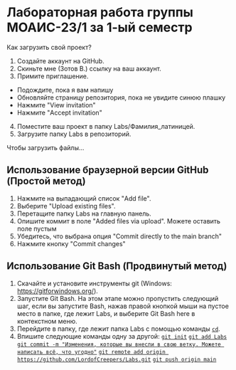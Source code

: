 # Лабораторная работа группы МОАИС-23/1 за 1-ый семестр
Как загрузить свой проект?
1. Создайте аккаунт на GitHub.
2. Скиньте мне (Зотов В.) ссылку на ваш аккаунт.
3. Примите приглашение.
* Подождите, пока я вам напишу
* Обновляйте страницу репозитория, пока не увидите синюю плашку
* Нажмите "View invitation"
* Нажмите "Accept invitation"
4. Поместите ваш проект в папку Labs/Фамилия_латиницей.
5. Загрузите папку Labs в репозиторий.

Чтобы загрузить файлы...

## Использование браузерной версии GitHub (Простой метод)
1. Нажмите на выпадающий список "Add file".
2. Выберите "Upload existing files".
3. Перетащите папку Labs на главную панель.
4. Опишите коммит в поле "Added files via upload". Можете оставить поле пустым
5. Убедитесь, что выбрана опция "Commit directly to the main branch"
6. Нажмите кнопку "Commit changes"

## Использование Git Bash (Продвинутый метод)
1. Скачайте и установите инструменты git (Windows: https://gitforwindows.org/).
2. Запустите Git Bash. На этом этапе можно пропустить следующий шаг, если вы запустите Bash, нажав правой кнопкой мыши на пустое место в папке, где лежит Labs, и выберите Git Bash here в контекстном меню.
3. Перейдите в папку, где лежит папка Labs с помощью команды [`cd`](https://ru.wikipedia.org/wiki/Cd_(команда)).
4. Впишите следующие команды одну за другой:
[```git init```](https://git-scm.com/docs/git-init)
[```git add Labs```](https://git-scm.com/docs/git-add)
[```git commit -m "Изменения, которые вы внесли в свою ветку. Можете написать всё, что угодно"```](https://git-scm.com/docs/git-commit)
[```git remote add origin https://github.com/LordofCreepers/Labs.git```](https://git-scm.com/docs/git-remote)
[```git push origin main```](https://git-scm.com/docs/git-push)